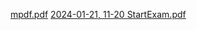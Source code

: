 [mpdf.pdf](https://github.com/Holid3n/Diplom/files/14001342/mpdf.pdf)
[2024-01-21, 11-20 StartExam.pdf](https://github.com/Holid3n/Diplom/files/14001345/2024-01-21.11-20.StartExam.pdf)
